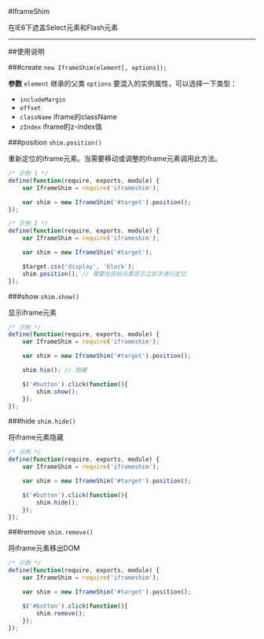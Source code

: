 #IframeShim

在IE6下遮盖Select元素和Flash元素

---

##使用说明

###create  `new IframeShim(element[, options]);`

**参数**
`element` 继承的父类
`options` 要混入的实例属性，可以选择一下类型：
+ `includeMargin` 
+ `offset` 
+ `className` iframe的className
+ `zIndex` iframe的z-index值



###position  `shim.position()`

重新定位的iframe元素。当需要移动或调整的iframe元素调用此方法。

```js
/* 示例 1 */
define(function(require, exports, module) {
    var IframeShim = require('iframeshim');

    var shim = new IframeShim('#target').position();
});
```

```js
/* 示例 2 */
define(function(require, exports, module) {
    var IframeShim = require('iframeshim');

    var shim = new IframeShim('#target');

    $target.css('display', 'block');
    shim.position(); // 需要在目标元素显示之后才进行定位
});
```


###show  `shim.show()`

显示iframe元素

```js
/* 示例 */
define(function(require, exports, module) {
    var IframeShim = require('iframeshim');

    var shim = new IframeShim('#target').position();

    shim.hie(); // 隐藏

    $('#button').click(function(){
        shim.show();
    });    
});
```


###hide  `shim.hide()`

将iframe元素隐藏

```js
/* 示例 */
define(function(require, exports, module) {
    var IframeShim = require('iframeshim');

    var shim = new IframeShim('#target').position();

    $('#button').click(function(){
        shim.hide();
    });    
});
```


###remove  `shim.remove()`

将iframe元素移出DOM

```js
/* 示例 */
define(function(require, exports, module) {
    var IframeShim = require('iframeshim');

    var shim = new IframeShim('#target').position();

    $('#button').click(function(){
        shim.remove();
    });    
});
```
